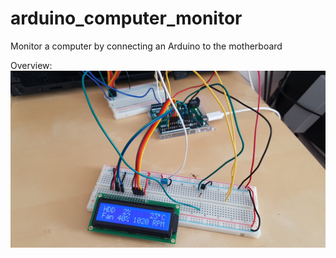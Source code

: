 # arduino_computer_monitor
Monitor a computer by connecting an Arduino to the motherboard

Overview:
![General overview](/images/overview.jpg?raw=true)
